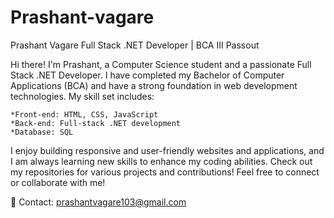 # Prashant-vagare
Prashant Vagare
Full Stack .NET Developer | BCA III Passout

Hi there! I'm Prashant, a Computer Science student and a passionate Full Stack .NET Developer. I have completed my Bachelor of Computer Applications (BCA) and have a strong foundation in web development technologies. My skill set includes:

    *Front-end: HTML, CSS, JavaScript
    *Back-end: Full-stack .NET development
    *Database: SQL

I enjoy building responsive and user-friendly websites and applications, and I am always learning new skills to enhance my coding abilities. Check out my repositories for various projects and contributions! Feel free to connect or collaborate with me!

📧 Contact: prashantvagare103@gmail.com
